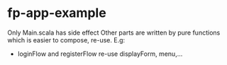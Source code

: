# fp-app-example
Only Main.scala has side effect
Other parts are written by pure functions which is easier to compose, re-use. E.g: 
- loginFlow and registerFlow re-use displayForm, menu,...
